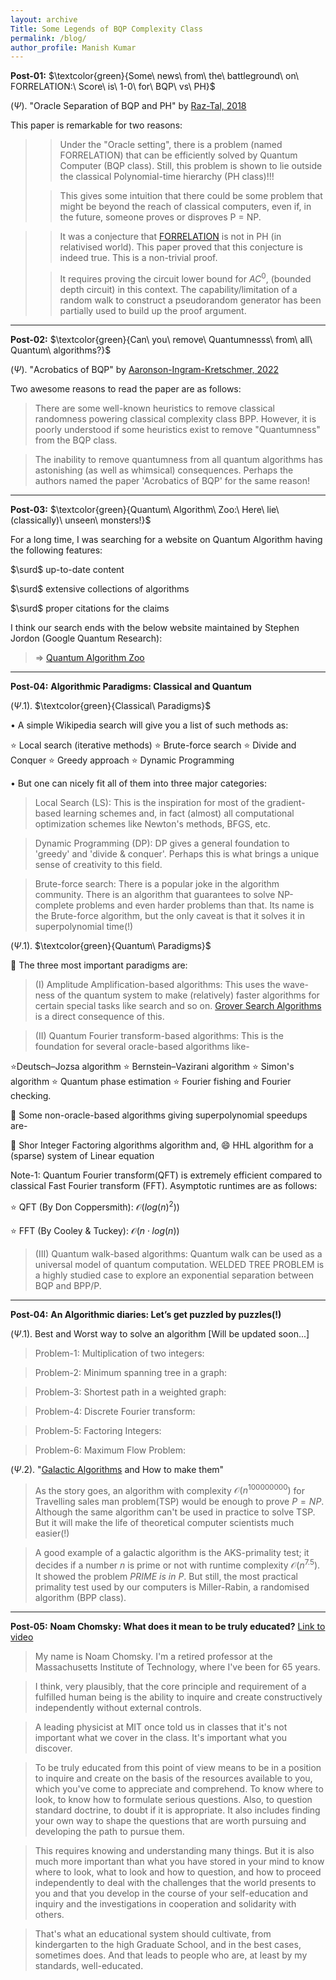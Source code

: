 ```yaml
---
layout: archive
Title: Some Legends of BQP Complexity Class
permalink: /blog/
author_profile: Manish Kumar
---
```


$\textbf{ Post-01:}$ $\textcolor{green}{Some\ news\ from\ the\ battleground\ on\ FORRELATION:\ Score\ is\ 1-0\ for\ BQP\ vs\ PH}$

($\Psi$). "Oracle Separation of BQP and PH" by [Raz-Tal, 2018](https://dl.acm.org/doi/10.1145/3313276.3316315)

This paper is remarkable for two reasons:
>> Under the "Oracle setting", there is a problem (named FORRELATION) that can be efficiently solved by Quantum Computer (BQP class). Still, this problem is shown to lie outside the classical Polynomial-time hierarchy (PH class)!!!
>
>> This gives some intuition that there could be some problem that might be beyond the reach of classical computers, even if, in the future, someone proves or disproves P = NP.

>> It was a conjecture that [FORRELATION](https://arxiv.org/abs/0910.4698) is not in PH (in relativised world). This paper proved that this conjecture is indeed true. This is a non-trivial proof.
>
>> It requires proving the circuit lower bound for $AC^{0}$, (bounded depth circuit) in this context. The capability/limitation of a random walk to construct a pseudorandom generator has been partially used to build up the proof argument.

> 


---------------------------------

$\textbf{Post-02:}$ $\textcolor{green}{Can\ you\ remove\ Quantumnesss\ from\ all\ Quantum\ algorithms?}$

($\Psi$). "Acrobatics of BQP" by [Aaronson-Ingram-Kretschmer, 2022](https://eccc.weizmann.ac.il/report/2021/164/)

Two awesome reasons to read the paper are as follows:

>There are some well-known heuristics to remove classical randomness powering classical complexity class BPP. However, it is poorly understood if some heuristics exist to remove "Quantumness" from the BQP class.

>The inability to remove quantumness from all quantum algorithms has astonishing (as well as whimsical) consequences. Perhaps the authors named the paper 'Acrobatics of BQP' for the same reason!


----------------------------------

$\textbf{Post-03:}$ $\textcolor{green}{Quantum\ Algorithm\ Zoo:\ Here\ lie\ (classically)\ unseen\ monsters!}$

For a long time, I was searching for a website on Quantum Algorithm having the following features:
>
$\surd$ up-to-date content
> 
$\surd$ extensive collections of algorithms
> 
$\surd$ proper citations for the claims
>
I think our search ends with the below website maintained by Stephen Jordon (Google Quantum Research):
> $\Rightarrow$ [Quantum Algorithm Zoo](https://quantumalgorithmzoo.org/)

-------------------------------------

$\textbf{ Post-04:}$ $\textbf{Algorithmic Paradigms: Classical and Quantum}$

($\Psi.1$). $\textcolor{green}{Classical\ Paradigms}$

$\bullet$ A simple Wikipedia search will give you a list of such methods as:

⭐ Local search (iterative methods) 
⭐ Brute-force search
⭐ Divide and Conquer
⭐ Greedy approach
⭐ Dynamic Programming

$\bullet$ But one can nicely fit all of them into three major categories: 
> Local Search (LS): This is the inspiration for most of the gradient-based learning schemes and, in fact (almost) all computational optimization schemes like Newton's methods, BFGS, etc.

> Dynamic Programming (DP): DP gives a general foundation to 'greedy' and 'divide & conquer'. Perhaps this is what brings a unique sense of creativity to this field.

> Brute-force search: There is a popular joke in the algorithm community. There is an algorithm that guarantees to solve NP-complete problems and even harder problems than that. Its name is the Brute-force algorithm, but the only caveat is that it solves it in superpolynomial time(!)

 ($\Psi.1$). $\textcolor{green}{Quantum\ Paradigms}$

🎯 The three most important paradigms are: 
> (I) Amplitude Amplification-based algorithms: This uses the wave-ness of the quantum system to make (relatively) faster algorithms for certain special tasks like search and so on. [Grover Search Algorithms](https://learn.qiskit.org/course/ch-algorithms/grovers-algorithm) is a direct consequence of this.

> (II) Quantum Fourier transform-based algorithms: This is the foundation for several oracle-based algorithms like-

⭐Deutsch–Jozsa algorithm ⭐ Bernstein–Vazirani algorithm ⭐ Simon's algorithm ⭐ Quantum phase estimation ⭐ Fourier fishing and Fourier checking.

🎯 Some non-oracle-based algorithms giving superpolynomial speedups are-

🥳 Shor Integer Factoring algorithms algorithm and, 😄 HHL algorithm for a (sparse) system of Linear equation 

Note-1: Quantum Fourier transform(QFT) is extremely efficient compared to classical Fast Fourier transform (FFT). Asymptotic runtimes are as follows:

⭐ QFT (By Don Coppersmith): $\mathcal{O}(log(n)^2))$

⭐ FFT (By Cooley & Tuckey): $\mathcal{O}(n \cdot log(n))$


> (III) Quantum walk-based algorithms: Quantum walk can be used as a universal model of quantum computation. WELDED TREE PROBLEM is a highly studied case to explore an exponential separation between BQP and BPP/P.

-------------------------------------

$\textbf{ Post-04:}$ $\textbf{An Algorithmic diaries: Let's get puzzled by puzzles(!)}$

($\Psi.1$). Best and Worst way to solve an algorithm [Will be updated soon...]
> Problem-1: Multiplication of two integers:

> Problem-2: Minimum spanning tree in a graph:

> Problem-3: Shortest path in a weighted graph:

> Problem-4: Discrete Fourier transform:

> Problem-5: Factoring Integers:

> Problem-6: Maximum Flow Problem:

($\Psi.2$). "[Galactic Algorithms](https://en.wikipedia.org/wiki/Galactic_algorithm) and How to make them"
> As the story goes, an algorithm with complexity $\mathcal{O}(n^{100000000})$ for Travelling sales man problem(TSP) would be enough to prove $P=NP$. Although the same algorithm can't be used in practice to solve TSP. But it will make the life of theoretical computer scientists much easier(!)

> A good example of a galactic algorithm is the AKS-primality test; it decides if a number $n$ is prime or not with runtime complexity $\mathcal{O}(n^{7.5})$. It showed the problem $PRIME\ is\ in\ P$. But still, the most practical primality test used by our computers is Miller-Rabin, a randomised algorithm (BPP class).

------------------------------------
$\textbf{ Post-05:}$ $\textbf{Noam Chomsky: What does it mean to be truly educated?}$ [Link to video](https://youtu.be/eYHQcXVp4F4?si=rlu6LDVafcTyuqsU)
> My name is Noam Chomsky. I'm a retired professor at the Massachusetts Institute of Technology, where I've been for 65 years.

> I think, very plausibly, that the core principle and requirement of a fulfilled human being is the ability to inquire and create constructively independently without external controls.

> A leading physicist at MIT once told us in classes that it's not important what we cover in the class. It's important what you discover.

> To be truly educated from this point of view means to be in a position to inquire and create on the basis of the resources available to you, which you've come to appreciate and comprehend. To know where to look, to know how to formulate serious questions. Also, to question standard doctrine, to doubt if it is appropriate. It also includes finding your own way to shape the questions that are worth pursuing and developing the path to pursue them.

> This requires knowing and understanding many things. But it is also much more important than what you have stored in your mind to know where to look, what to look and how to question, and how to proceed independently to deal with the challenges that the world presents to you and that you develop in the course of your self-education and inquiry and the investigations in cooperation and solidarity with others.

> That's what an educational system should cultivate, from kindergarten to the high Graduate School, and in the best cases, sometimes does. And that leads to people who are, at least by my standards, well-educated.
